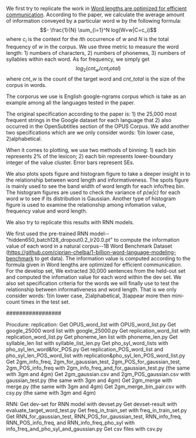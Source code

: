 We first try to replicate the work in [Word lengths are optimized for efficient communication](http://www.pnas.org/content/108/9/3526.short). According to the paper, we calculate the average amount of information conveyed by a particular word w by the following formula:$$- \frac{1}{N} \sum_{i=1}^N log(W=w|C=c_i)$$ where *$c_i$* is the context for the *i*th occurrence of *w* and *N* is the total frequency of *w* in the corpus. We use three metric to measure the word length: 1) numbers of characters, 2) numbers of phonemes, 3) numbers of syllables within each word. As for frequency, we simply get $$log_2(cnt_w / cnt_total)$$ where *cnt_w* is the count of the target word and *cnt_total* is the size of the corpus in words.

The corporus we use is English google-ngrams corpus which is take as an example among all the languages tested in the paper.

The original specification according to the paper is: 1) the 25,000 most frequent strings in the Google dataset for each language that 2) also occurred in the OpenSubtitles section of the OPUS Corpus. We add another two specifications which are we only consider words: 1)in lower case, 2)alphabetical.

When it comes to plotting, we use two methods of binning: 1) each bin represents 2% of the lexicon; 2) each bin represents lower-boundary integer of the value cluster. Error bars represent SEs.

We also plots spots figure and histogram figure to take a deeper insight in to the relationship between word length and informativeness. The spots figure is mainly used to see the band width of word length for each info/freq bin. The histogram figures are used to check the variance of *p(w|c)* for each word *w* to see if its distribution is Gaussian. Another type of histogram figure is used to examine the relationship among infomation value, frequency value and word length.

We also try to replicate this results with RNN models.

We first used the pre-trained RNN model--"hidden650_batch128_dropout0.2_lr20.0.pt" to compute the information value of each word in a natural corpus--1B Word Benchmark Dataset (https://github.com/ciprian-chelba/1-billion-word-language-modeling-benchmark to get data). The information value is computed according to the formula given in Word lengths are optimized for efficient communication. For the develop set, We extracted 30,000 sentences from the held-out set and computed the infomation value for each word within the dev set.
We also set specification criteria for the words we will finally use to test the relationship between informativeness and word length. That is we only consider words: 1)in lower case, 2)alphabetical, 3)appear more then mini-count times in the test set.


#################

Procdure:
replication:
Get OPUS_word_list with OPUS_word_list.py
Get google_25000 word list with google_25000.py
Get replication_word_list with replication_word_list.py
Get phoneme_len list with phoneme_len.py
Get syllable_len list with syllable_list_len.py
Get pho_syl_word_lists with pho_syl_len_word&for_POS.py
Get replication_POS_word_list and pho_syl_len_POS_word_list with replication&pho_syl_len_POS_word_list.py
Get 2gm_info_freq, 2gm_for_gaussian_test, 2gm_POS_for_gaussian_test, 2gm_POS_info_freq with 2gm_info_freq_and_for_gaussian_test.py (the same with 3gm and 4gm)
Get 2gm_gaussian.csv and 2gm_POS_gaussian.csv with gaussian_test.py (the same with 3gm and 4gm)
Get 2gm_merge with merge.py (the same with 3gm and 4gm)
Get 2gm_merge_bin_pair.csv with csy.py (the same with 3gm and 4gm)

RNN:
Get dev-set for RNN model with devset.py
Get devset-result with evaluate_target_word_test.py
Get freq_in_train_set with freq_in_train_set.py
Get RNN_for_gaussian_test, RNN_POS_for_gaussian_test, RNN_info_freq, RNN_POS_info_freq, and RNN_info_freq_pho_syl with info_freq_and_pho_syl_and_gaussian.py
Get csv files with csv.py

